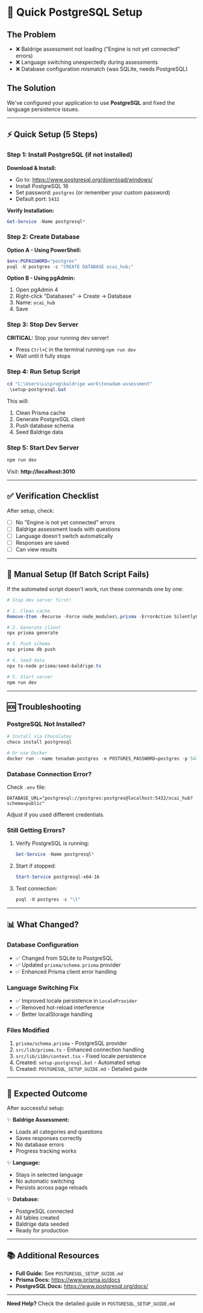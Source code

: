 # 🚀 Quick PostgreSQL Setup

## The Problem
- ❌ Baldrige assessment not loading ("Engine is not yet connected" errors)
- ❌ Language switching unexpectedly during assessments
- ❌ Database configuration mismatch (was SQLite, needs PostgreSQL)

## The Solution
We've configured your application to use **PostgreSQL** and fixed the language persistence issues.

---

## ⚡ Quick Setup (5 Steps)

### Step 1: Install PostgreSQL (if not installed)

**Download & Install:**
- Go to: https://www.postgresql.org/download/windows/
- Install PostgreSQL 16
- Set password: `postgres` (or remember your custom password)
- Default port: `5432`

**Verify Installation:**
```powershell
Get-Service -Name postgresql*
```

### Step 2: Create Database

**Option A - Using PowerShell:**
```powershell
$env:PGPASSWORD="postgres"
psql -U postgres -c "CREATE DATABASE ocai_hub;"
```

**Option B - Using pgAdmin:**
1. Open pgAdmin 4
2. Right-click "Databases" → Create → Database
3. Name: `ocai_hub`
4. Save

### Step 3: Stop Dev Server

**CRITICAL:** Stop your running dev server!
- Press `Ctrl+C` in the terminal running `npm run dev`
- Wait until it fully stops

### Step 4: Run Setup Script

```powershell
cd "C:\Users\Lu\prog\baldrige work\tenadam-assessment"
.\setup-postgresql.bat
```

This will:
1. Clean Prisma cache
2. Generate PostgreSQL client
3. Push database schema
4. Seed Baldrige data

### Step 5: Start Dev Server

```powershell
npm run dev
```

Visit: **http://localhost:3010**

---

## ✅ Verification Checklist

After setup, check:

- [ ] No "Engine is not yet connected" errors
- [ ] Baldrige assessment loads with questions
- [ ] Language doesn't switch automatically
- [ ] Responses are saved
- [ ] Can view results

---

## 🔧 Manual Setup (If Batch Script Fails)

If the automated script doesn't work, run these commands one by one:

```powershell
# Stop dev server first!

# 1. Clean cache
Remove-Item -Recurse -Force node_modules\.prisma -ErrorAction SilentlyContinue

# 2. Generate client
npx prisma generate

# 3. Push schema
npx prisma db push

# 4. Seed data
npx ts-node prisma/seed-baldrige.ts

# 5. Start server
npm run dev
```

---

## 🆘 Troubleshooting

### PostgreSQL Not Installed?
```powershell
# Install via Chocolatey
choco install postgresql

# Or use Docker
docker run --name tenadam-postgres -e POSTGRES_PASSWORD=postgres -p 5432:5432 -d postgres
```

### Database Connection Error?
Check `.env` file:
```env
DATABASE_URL="postgresql://postgres:postgres@localhost:5432/ocai_hub?schema=public"
```

Adjust if you used different credentials.

### Still Getting Errors?
1. Verify PostgreSQL is running:
   ```powershell
   Get-Service -Name postgresql*
   ```

2. Start if stopped:
   ```powershell
   Start-Service postgresql-x64-16
   ```

3. Test connection:
   ```powershell
   psql -U postgres -c "\l"
   ```

---

## 📊 What Changed?

### Database Configuration
- ✅ Changed from SQLite to PostgreSQL
- ✅ Updated `prisma/schema.prisma` provider
- ✅ Enhanced Prisma client error handling

### Language Switching Fix
- ✅ Improved locale persistence in `LocaleProvider`
- ✅ Removed hot-reload interference
- ✅ Better localStorage handling

### Files Modified
1. `prisma/schema.prisma` - PostgreSQL provider
2. `src/lib/prisma.ts` - Enhanced connection handling
3. `src/lib/i18n/context.tsx` - Fixed locale persistence
4. Created: `setup-postgresql.bat` - Automated setup
5. Created: `POSTGRESQL_SETUP_GUIDE.md` - Detailed guide

---

## 🎯 Expected Outcome

After successful setup:

✨ **Baldrige Assessment:**
- Loads all categories and questions
- Saves responses correctly
- No database errors
- Progress tracking works

✨ **Language:**
- Stays in selected language
- No automatic switching
- Persists across page reloads

✨ **Database:**
- PostgreSQL connected
- All tables created
- Baldrige data seeded
- Ready for production

---

## 📚 Additional Resources

- **Full Guide:** See `POSTGRESQL_SETUP_GUIDE.md`
- **Prisma Docs:** https://www.prisma.io/docs
- **PostgreSQL Docs:** https://www.postgresql.org/docs/

---

**Need Help?** Check the detailed guide in `POSTGRESQL_SETUP_GUIDE.md`


